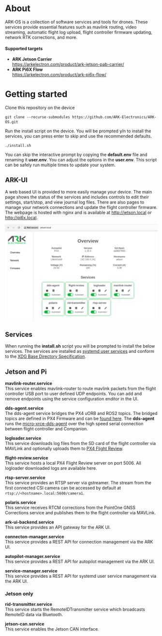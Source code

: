 # About
ARK-OS is a collection of software services and tools for drones. These services provide essential features such as mavlink routing, video streaming, automatic flight log upload, flight controller firmware updating, network RTK corrections, and more.

#### Supported targets
- **ARK Jetson Carrier** <br> https://arkelectron.com/product/ark-jetson-pab-carrier/
- **ARK Pi6X Flow** <br> https://arkelectron.com/product/ark-pi6x-flow/

# Getting started
Clone this repository on the device
```
git clone --recurse-submodules https://github.com/ARK-Electronics/ARK-OS.git
```
Run the install script on the device. You will be prompted y/n to install the services, you can press enter to skip and use the recommended defaults.
```
./install.sh
```
You can skip the interactive prompt by copying the **default.env** file and renaming it **user.env**. You can adjust the options in the **user.env**. This script can be safely run multiple times to update your system.

## ARK-UI
A web based UI is provided to more easily manage your device. The main page shows the status of the services and includes controls to edit their settings, start/stop, and view journal log files. There are also pages to manage your network connections and update the flight controller firmware. The webpage is hosted with nginx and is available at http://jetson.local or http://pi6x.local.

![alt text](ark-ui.png)

## Services
When running the **install.sh** script you will be prompted to install the below services. The services are installed as [systemd user services](https://www.unixsysadmin.com/systemd-user-services/) and conform to the [XDG Base Directory Specification](https://specifications.freedesktop.org/basedir-spec/latest/index.html).

## Jetson and Pi

**mavlink-router.service** <br>
This service enables mavlink-router to route mavlink packets from the flight controller USB port to user defined UDP endpoints. You can add and remove endpoints using the service configuration enditor in the UI.

**dds-agent.service** <br>
The dds-agent service bridges the PX4 uORB and ROS2 topics. The bridged topics are defined in PX4 Firmware and can be [found here](https://github.com/PX4/PX4-Autopilot/blob/main/src/modules/uxrce_dds_client/dds_topics.yaml). The **dds-agent** runs the [micro-xrce-dds-agent](https://github.com/eProsima/Micro-XRCE-DDS-Agent) over the high speed serial connection between flight controller and Companion.

**logloader.service** <br>
This service downloads log files from the SD card of the flight controller via MAVLink and optionally uploads them to [PX4 Flight Review](https://review.px4.io/).

**flight-review.service** <br>
This service hosts a local PX4 Flight Review server on port 5006. All logloader downloaded logs are available here.

**rtsp-server.service** <br>
This service provides an RTSP server via gstreamer. The stream from the first connected CSI camera can be accessed by default at `rtsp://<hostname>.local:5600/camera1`.

**polaris.service** <br>
This service receives RTCM corrections from the PointOne GNSS Corrections service and publishes them to the flight controller via MAVLink.

**ark-ui-backend.service** <br>
This service provides an API gateway for the ARK UI.

**connecton-manager.service** <br>
This service provides a REST API for connection management via the ARK UI.

**autopilot-manager.service** <br>
This service provides a REST API for autopilot management via the ARK UI.

**service-manager.service** <br>
This service provides a REST API for systemd user service management via the ARK UI.

### Jetson only

**rid-transmitter.service** <br>
This service starts the RemoteIDTransmitter service which broadcasts RemoteID data via Bluetooth.

**jetson-can.service** <br>
This service enables the Jetson CAN interface.
